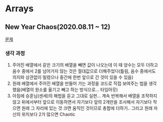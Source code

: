 # Arrays

## New Year Chaos(2020.08.11 ~ 12)

[문제]([https://www.hackerrank.com/challenges/new-year-chaos/problem?h_l=interview&playlist_slugs%5B%5D=interview-preparation-kit&playlist_slugs%5B%5D=arrays](https://www.hackerrank.com/challenges/new-year-chaos/problem?h_l=interview&playlist_slugs[]=interview-preparation-kit&playlist_slugs[]=arrays))

### 생각 과정
1. 주어진 배열에서 같은 크기의 배열을 빼면 값이 나오는데 이 때 양수는 모두 더하고 음수 중에서 2를 넘어가지 않는 것은 절대값으로 더해주었다(틀림, 음수 중에서도 의지와 상관없이 밀렸으나 중간에 한번 앞으로 간 것이 있을 수 있음)
2. 원래 배열에서 주어진 배열을 만들어 가는 과정을 코드로 직접 보여주는 법을 생각했음(배열의 원소를 옮기고 빼고 하는 방식으로... 타임아웃)
3. 아침에 승훈님(센세)의 해법을 듣고 그대로 실현... 계속 반복해서 배열을 조작하지 않고 뒤에서부터 앞으로 이동하면서 자기보다 앞의 2개만을 조사해서 자기보다 작으면 원래 그 자리에 있는 것 크면 움직인 것이므로 총합에 더하기.. 그리고 원래 자신의 위치보다 2가 많으면 Chaotic 

